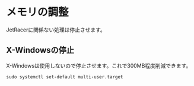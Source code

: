 # メモリの調整

JetRacerに関係ない処理は停止させます。

## X-Windowsの停止

X-Windowsは使用しないので停止させます。これで300MB程度削減できます。

```
sudo systemctl set-default multi-user.target
```


